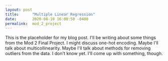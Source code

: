 ```yaml
---
layout: post
title:      "Multiple Linear Regression"
date:       2020-08-10 16:00:50 -0400
permalink:  mod_2_project
---
```



This is the placeholder for my blog post. I'll be writing about some things from the Mod 2 Final Project. I might discuss one-hot encoding. Maybe I'll talk about multicollinearity. Maybe I'll talk about methods for removing outliers from the data. I don't know yet. I'll come up with something, though.
